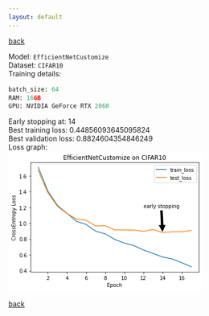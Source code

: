 ```yaml
---
layout: default
---
```


[back](../index.md)

Model: `EfficientNetCustomize` <br>
Dataset: `CIFAR10` <br>
Training details: 

```py
batch_size: 64
RAM: 16GB
GPU: NVIDIA GeForce RTX 2060
```
Early stopping at: 14 <br>
Best training loss: 0.44856093645095824 <br>
Best validation loss: 0.8824604354846249 <br>
Loss graph: <br>
![effcifar10](../pics/ENCcifar10.png)

[back](../index.md)